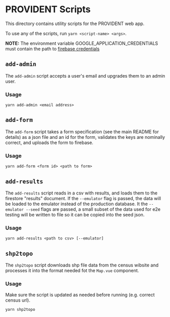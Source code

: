 # PROVIDENT Scripts

This directory contains utility scripts for the PROVIDENT web app.

To use any of the scripts, run `yarn <script-name> <args>`.

**NOTE:** The environment variable GOOGLE_APPLICATION_CREDENTIALS must contain the path to [firebase credentials](https://firebase.google.com/docs/admin/setup#initialize-sdk)

## `add-admin`

The `add-admin` script accepts a user's email and upgrades them to an admin user.

### Usage
```
yarn add-admin <email address>
```

## `add-form`

The `add-form` script takes a form specification (see the main README for details) as a json file and an id for the form, validates the keys are nominally correct, and uploads the form to firebase.

### Usage
```
yarn add-form <form id> <path to form>
```

## `add-results`

The `add-results` script reads in a csv with results, and loads them to the firestore "results" document.  If the `--emulator` flag is passed, the data will be loaded to the emulator instead of the production database.  It the `--emulator --seed` flags are passed, a small subset of the data used for e2e testing will be written to file so it can be copied into the seed json.

### Usage
```
yarn add-results <path to csv> [--emulator]
```

## `shp2topo`

The `shp2topo` script downloads shp file data from the census wibsite and processes it into the format needed fot the `Map.vue` component.

### Usage
Make sure the script is updated as needed before running (e.g. correct census url).
```
yarn shp2topo
```
